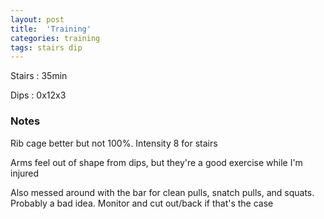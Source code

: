```yaml
---
layout: post
title:  'Training'
categories: training
tags: stairs dip
---
```


Stairs  : 35min

Dips    : 0x12x3

### Notes

Rib cage better but not 100%. Intensity 8 for stairs

Arms feel out of shape from dips, but they're a good exercise while I'm injured

Also messed around with the bar for clean pulls, snatch pulls, and squats. Probably a bad idea. Monitor and cut out/back if that's the case
